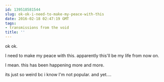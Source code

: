 ```yaml
---
id: 139518581544
slug: ok-ok-i-need-to-make-my-peace-with-this
date: 2016-02-18 02:47:19 GMT
tags:
- transmissions from the void
title: ''
---
```

ok ok. 

I need to make my peace with this. apparently this'll be my life from now on. 

I mean. this has been happening more and more.

its just so weird bc i know I'm not popular. and yet....